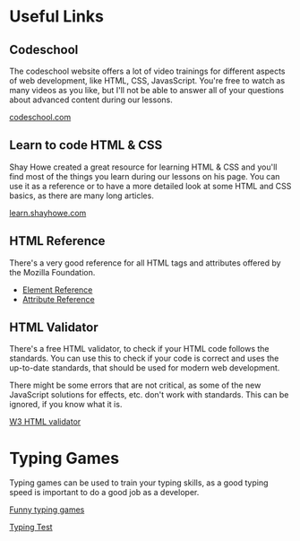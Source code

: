 # Useful Links

## Codeschool

The codeschool website offers a lot of video trainings for different aspects of web development, like HTML, CSS, JavasScript. You're free to watch as many videos as you like, but I'll not be able to answer all of your questions about advanced content during our lessons.

[codeschool.com](https://www.codeschool.com/)

## Learn to code HTML & CSS

Shay Howe created a great resource for learning HTML & CSS and you'll find most of the things you learn during our lessons on his page. You can use it as a reference or to have a more detailed look at some HTML and CSS basics, as there are many long articles.

[learn.shayhowe.com](http://learn.shayhowe.com/)

## HTML Reference

There's a very good reference for all HTML tags and attributes offered by the Mozilla Foundation.

* [Element Reference](https://developer.mozilla.org/en-US/docs/Web/HTML/Element)
* [Attribute Reference](https://developer.mozilla.org/en-US/docs/Web/HTML/Attributes)

## HTML Validator

There's a free HTML validator, to check if your HTML code follows the standards. You can use this to check if your code is correct and uses the up-to-date standards, that should be used for modern web development.

There might be some errors that are not critical, as some of the new JavaScript solutions for effects, etc. don't work with standards. This can be ignored, if you know what it is.

[W3 HTML validator](https://validator.w3.org/#validate_by_input)

# Typing Games

Typing games can be used to train your typing skills, as a good typing speed is important to do a good job as a developer.

[Funny typing games](http://games.sense-lang.org/EN.php)

[Typing Test](http://thetypingcat.com/typing-speed-test/1m)
